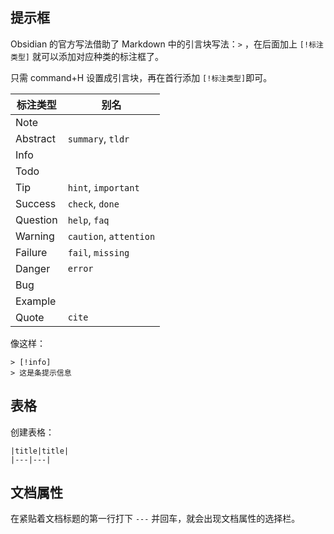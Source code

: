 ## 提示框

Obsidian 的官方写法借助了 Markdown 中的引言块写法：`>` ，在后面加上 `[!标注类型]` 就可以添加对应种类的标注框了。

只需 command+H 设置成引言块，再在首行添加 `[!标注类型]`即可。

| 标注类型     | 别名                     |
| -------- | ---------------------- |
| Note     |                        |
| Abstract | `summary`, `tldr`      |
| Info     |                        |
| Todo     |                        |
| Tip      | `hint`, `important`    |
| Success  | `check`, `done`        |
| Question | `help`, `faq`          |
| Warning  | `caution`, `attention` |
| Failure  | `fail`, `missing`      |
| Danger   | `error`                |
| Bug      |                        |
| Example  |                        |
| Quote    | `cite`                 |
像这样：

```
> [!info]
> 这是条提示信息
```

## 表格

创建表格：

```
|title|title|
|---|---|
```

## 文档属性

在紧贴着文档标题的第一行打下 `---` 并回车，就会出现文档属性的选择栏。